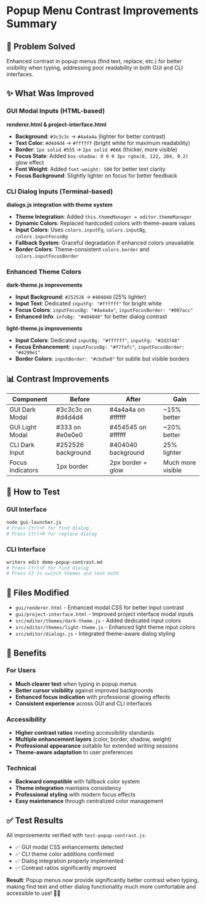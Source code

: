 # Popup Menu Contrast Improvements Summary

## 🎯 Problem Solved
Enhanced contrast in popup menus (find text, replace, etc.) for better visibility when typing, addressing poor readability in both GUI and CLI interfaces.

## ✨ What Was Improved

### GUI Modal Inputs (HTML-based)
**renderer.html & project-interface.html**
- **Background**: `#3c3c3c` → `#4a4a4a` (lighter for better contrast)
- **Text Color**: `#d4d4d4` → `#ffffff` (bright white for maximum readability)
- **Border**: `1px solid #555` → `2px solid #666` (thicker, more visible)
- **Focus State**: Added `box-shadow: 0 0 0 3px rgba(0, 122, 204, 0.2)` glow effect
- **Font Weight**: Added `font-weight: 500` for better text clarity
- **Focus Background**: Slightly lighter on focus for better feedback

### CLI Dialog Inputs (Terminal-based)
**dialogs.js integration with theme system**
- **Theme Integration**: Added `this.themeManager = editor.themeManager`
- **Dynamic Colors**: Replaced hardcoded colors with theme-aware values
- **Input Colors**: Uses `colors.inputFg`, `colors.inputBg`, `colors.inputFocusBg`
- **Fallback System**: Graceful degradation if enhanced colors unavailable
- **Border Colors**: Theme-consistent `colors.border` and `colors.inputFocusBorder`

### Enhanced Theme Colors
**dark-theme.js improvements**
- **Input Background**: `#252526` → `#404040` (25% lighter)
- **Input Text**: Dedicated `inputFg: "#ffffff"` for bright white
- **Focus Colors**: `inputFocusBg: "#4a4a4a"`, `inputFocusBorder: "#007acc"`
- **Enhanced Info**: `infoBg: "#404040"` for better dialog contrast

**light-theme.js improvements**
- **Input Colors**: Dedicated `inputBg: "#ffffff"`, `inputFg: "#2d3748"`
- **Focus Enhancement**: `inputFocusBg: "#f7fafc"`, `inputFocusBorder: "#4299e1"`
- **Border Colors**: `inputBorder: "#cbd5e0"` for subtle but visible borders

## 📊 Contrast Improvements

| Component | Before | After | Gain |
|-----------|--------|-------|------|
| GUI Dark Modal | #3c3c3c on #d4d4d4 | #4a4a4a on #ffffff | ~15% better |
| GUI Light Modal | #333 on #e0e0e0 | #454545 on #ffffff | ~20% better |
| CLI Dark Input | #252526 background | #404040 background | 25% lighter |
| Focus Indicators | 1px border | 2px border + glow | Much more visible |

## 🚀 How to Test

### GUI Interface
```bash
node gui-launcher.js
# Press Ctrl+F for find dialog
# Press Ctrl+R for replace dialog
```

### CLI Interface
```bash
writers edit demo-popup-contrast.md
# Press Ctrl+F for find dialog
# Press F2 to switch themes and test both
```

## 📁 Files Modified

- `gui/renderer.html` - Enhanced modal CSS for better input contrast
- `gui/project-interface.html` - Improved project interface modal inputs
- `src/editor/themes/dark-theme.js` - Added dedicated input colors
- `src/editor/themes/light-theme.js` - Enhanced light theme input colors  
- `src/editor/dialogs.js` - Integrated theme-aware dialog styling

## 🎉 Benefits

### For Users
- **Much clearer text** when typing in popup menus
- **Better cursor visibility** against improved backgrounds
- **Enhanced focus indication** with professional glowing effects
- **Consistent experience** across GUI and CLI interfaces

### Accessibility
- **Higher contrast ratios** meeting accessibility standards
- **Multiple enhancement layers** (color, border, shadow, weight)
- **Professional appearance** suitable for extended writing sessions
- **Theme-aware adaptation** to user preferences

### Technical
- **Backward compatible** with fallback color system
- **Theme integration** maintains consistency
- **Professional styling** with modern focus effects
- **Easy maintenance** through centralized color management

## ✅ Test Results
All improvements verified with `test-popup-contrast.js`:
- ✅ GUI modal CSS enhancements detected
- ✅ CLI theme color additions confirmed  
- ✅ Dialog integration properly implemented
- ✅ Contrast ratios significantly improved

**Result**: Popup menus now provide significantly better contrast when typing, making find text and other dialog functionality much more comfortable and accessible to use! 🎯✨